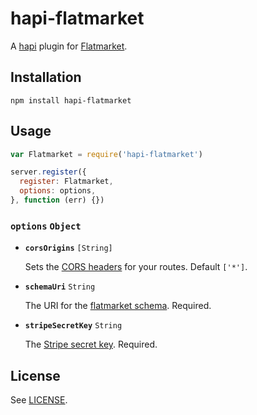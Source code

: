# hapi-flatmarket

A [hapi](http://hapijs.com/) plugin for [Flatmarket](https://github.com/christophercliff/flatmarket).

## Installation

```
npm install hapi-flatmarket
```

## Usage

```js
var Flatmarket = require('hapi-flatmarket')

server.register({
  register: Flatmarket,
  options: options,
}, function (err) {})
```

### **`options`** `Object`

- **`corsOrigins`** `[String]`

    Sets the [CORS headers](https://developer.mozilla.org/en-US/docs/Web/HTTP/Access_control_CORS) for your routes. Default `['*']`.

- **`schemaUri`** `String`

    The URI for the [flatmarket schema](https://github.com/christophercliff/flatmarket/tree/master/packages/flatmarket-schema). Required.

- **`stripeSecretKey`** `String`

    The [Stripe secret key](https://support.stripe.com/questions/where-do-i-find-my-api-keys). Required.

## License

See [LICENSE](https://github.com/christophercliff/flatmarket/blob/master/LICENSE.md).
